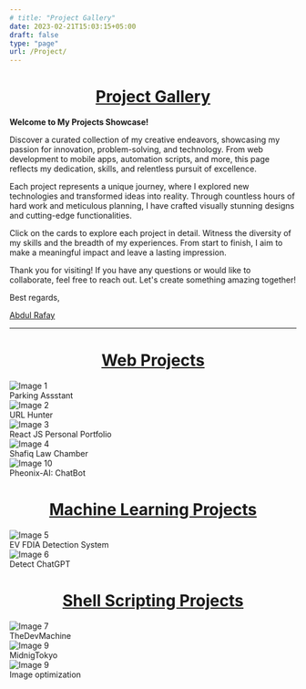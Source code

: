 ```yaml
---
# title: "Project Gallery"
date: 2023-02-21T15:03:15+05:00
draft: false
type: "page"
url: /Project/
---
```


<script src="/js/redirect.js"></script>
<link rel="stylesheet" href="/css/project-gallery.css">

<h1 style="text-decoration-line: underline; text-align: center;">Project Gallery</h1>

**Welcome to My Projects Showcase!**

Discover a curated collection of my creative endeavors, showcasing my passion for innovation, problem-solving, and technology. From web development to mobile apps, automation scripts, and more, this page reflects my dedication, skills, and relentless pursuit of excellence.

Each project represents a unique journey, where I explored new technologies and transformed ideas into reality. Through countless hours of hard work and meticulous planning, I have crafted visually stunning designs and cutting-edge functionalities.

Click on the cards to explore each project in detail. Witness the diversity of my skills and the breadth of my experiences. From start to finish, I aim to make a meaningful impact and leave a lasting impression.

Thank you for visiting! If you have any questions or would like to collaborate, feel free to reach out. Let's create something amazing together!

Best regards,

[Abdul Rafay](https://future-insight.blog/contact)

-----

  <style>
 
  </style>
  <h1 style="text-decoration-line: underline; text-align: center;">Web Projects</h1>
    <div class="card-container">
        <!-- Parking Assistant -->
        <div class="card" onclick="redirectToURL('/Project/Parking-Assistant')" >
            <img src="/images/2023/pages/Smart-parking-assistant/parking-assistant.png" alt="Image 1">
            <div class="border">
                <div class="heading">Parking Assstant</div>
            </div>
        </div>
        <!-- URL Hunter -->
        <div class="card" onclick="redirectToURL('/Project/url-hunter/')">
            <img src="/images/2023/pages/url-hunter/url-hunter.png" alt="Image 2">
            <div class="border">
                <div class="heading">URL Hunter</div>
            </div>
        </div>
        <!-- Readct JS Project -->
        <div class="card" onclick="redirectToURL('/Project/portifilo/')">
            <img src="/images/2023/pages/portfolio/portfolio.png" alt="Image 3">
            <div class="border">
                <div class="heading">React JS Personal Portfolio</div>
            </div>
        </div>
        <!-- Shafiq Law Chmaber -->
        <div class="card"  onclick="redirectToURL('/shafiqlawchamber/')">
            <img src="/images/2023/pages/SLC/slc-home.png" alt="Image 4">
            <div class="border">
                <div class="heading">Shafiq Law Chamber</div>
            </div>
        </div>
        <!-- Pheonix-AI -->
        <div class="card" onclick="redirectToURL('/Pheonix-AI/')">
            <img src="/images/2023/Pheonix-AI/Pheonix-AI.png" alt="Image 10">
            <div class="border">
                <div class="heading">Pheonix-AI: ChatBot</div>
            </div>
        </div>
    </div>
    <!-- machine Learning Section -->
    <h1 style="text-decoration-line: underline; text-align: center;">Machine Learning Projects</h1>
    <div class="card-container">
        <!-- EV Cyber Attack Detection -->
        <div class="card" onclick="redirectToURL('/Project/ev-cyber-detection/')" >
            <img src="/images/2023/pages/Machine-Learning-Cyber-attack-detection/Cyber-Attact-Detection-ML.png" alt="Image 5">
            <div class="border">
                <div class="heading">EV FDIA Detection System</div>
            </div>
        </div>
        <!-- Detect ChatGPT -->
        <div class="card" onclick="redirectToURL('')" >
            <img src="/images/2023/pages/detect-chatgpt/Detect-ChatGPT.png" alt="Image 6">
            <div class="border">
                <div class="heading">Detect ChatGPT</div>
            </div>
        </div>
    </div>
    <h1 style="text-decoration-line: underline; text-align: center;">Shell Scripting Projects</h1>
    <div class="card-container">
        <!-- TheDevMachine -->
        <div class="card" onclick="redirectToURL('/Project/DevBox/')" >
            <img src="/images/2023/pages/DevBox/DevBox.png" alt="Image 7">
            <div class="border">
                <div class="heading">TheDevMachine</div>
            </div>
        </div>
        <!-- TheDevMachine -->
        <!-- <div class="card" onclick="redirectToURL('/Project/Parking-Assistant')" >
            <img src="/images/2023/pages/TheDevMachine/TheDevMachine.png" alt="Image 8">
            <div class="border">
                <div class="heading">TheDevMachine</div>
            </div>url
        </div> -->
        <!-- midNight Toky AWM -->
        <div class="card" onclick="redirectToURL('/MidnightTokyoWM/')" >
            <img src="/images/2023/my-new-desktop/Midnight-Tokyo.png" alt="Image 9">
            <div class="border">
                <div class="heading">MidnigTokyo</div>
            </div>
        </div>
        <div class="card" onclick="redirectToURL('/image-optimization/')" >
            <img src="/images/2023/image-optimization/Image-Optimization.png" alt="Image 9">
            <div class="border">
                <div class="heading">Image optimization</div>
            </div>
        </div>
    </div>






<!-- 

 ██████╗ ██╗     ██████╗     ██╗   ██╗███████╗██████╗ ███████╗██╗ ██████╗ ███╗   ██╗
██╔═══██╗██║     ██╔══██╗    ██║   ██║██╔════╝██╔══██╗██╔════╝██║██╔═══██╗████╗  ██║
██║   ██║██║     ██║  ██║    ██║   ██║█████╗  ██████╔╝███████╗██║██║   ██║██╔██╗ ██║
██║   ██║██║     ██║  ██║    ╚██╗ ██╔╝██╔══╝  ██╔══██╗╚════██║██║██║   ██║██║╚██╗██║
╚██████╔╝███████╗██████╔╝     ╚████╔╝ ███████╗██║  ██║███████║██║╚██████╔╝██║ ╚████║
 ╚═════╝ ╚══════╝╚═════╝       ╚═══╝  ╚══════╝╚═╝  ╚═╝╚══════╝╚═╝ ╚═════╝ ╚═╝  ╚═══╝
-->

<!-- <link rel="stylesheet" href="/css/style.css"> -->
<!-- 
<h2 style="text-decoration-line: underline">Web Projects</h2>

[Parking Assistant](/Project/Parking-Assistant/) | 3rd Augest 2022
- Using the power of IOT Devices Software, me and my team created this project to detect different parking spaces in a specific area.
- The use cases of this Porject are limitless, eg: Use this project with hardware to detect different things in a specific area. 

[URLHunter](/Project/url-hunter/) | 14th January 2023
- Finding relevant information from websites can be a challenging task, especially when you have to visit multiple sites to gather data. However, with URLHunter, you can collect all the necessary information in just one go. URLHunter is a powerful web scraper that extracts data from websites based on user inputs. With just a URL, URLHunter will fetch the relevant data from multiple websites and present it to you in an easy-to-read format.  
- Gone are the days when you had to spend hours searching for information on the internet. With URLHunter, all you have to do is run the command-line utility, enter the URL, and watch as the data is fetched and displayed on your screen. It's a one-stop-shop for all your web scraping needs.
- URLHunter is an open-source project, and you can find the source code on our GitHub repository. We encourage you to use and modify the code according to your needs. You can also contribute to the development of URLHunter by submitting pull requests or raising issues on the GitHub page.
- With URLHunter, web scraping has never been easier. So, head over to our GitHub repository and download URLHunter for free today.

[ReactJS Porofilo Website](/Project/portifilo/) | 2nd February 2023
- It is a personal website created by Rafay, a web developer and designer.
- The website showcases Rafay's skills and experience in web development, design, and related fields through a portfolio of projects and a blog section.
- Visitors can learn more about Rafay's background, skills, and experience through the about section and get in touch with him directly through the contact section.
- You can find this project live by [clicking here](https://rafay99.info)

[1 Power](/1-Power/) | 20th February 2022
- OnePower.tech is a technology solutions company that offers innovative software and hardware solutions to businesses and individuals.
- The website has a clean and modern design that is visually appealing and easy to navigate.
- The website is optimized for different devices and screen sizes, ensuring a seamless user experience on desktop computers, tablets, and smartphones.
- The website includes a clear call-to-action, prompting visitors to take action and engage with the company.

[Shafiq Law Chmaber](/shafiqlawchamber/) | 20th February 2023
- Looking for reliable legal services in Pakistan or around the world? Look no further than Shafiq Law Chamber. With a team of experienced attorneys and a focus on professionalism, this law firm is dedicated to providing top-quality legal services to clients in a wide range of practice areas. 
- From civil and criminal litigation to corporate and commercial law, their attorneys have the knowledge and expertise needed to help you achieve your legal goals. 
- Visit their website today to learn more about their services and see why clients trust Shafiq Law Chamber for all their legal needs.

----

<h2 style="text-decoration-line: underline">Machine Learning Projects</h2>

[Detect ChatGPT]() | Under development
- With the help of ChatGPT, you can easily copy and paste assignments and all kinds of things.
- So to detect this, I have created a project called **Detect ChatGPT**. Using NLP techniques, I trained and deployed a model to detect text generated by ChatGPT.
- The project is under development and will soon be ready to be deployed.


[EV Cyber Attack Detection](/Project/ev-cyber-detection/) | Under development
- With the power of the SVM model, I can detect a false data injection attack in an EV station. To make this work, you need data, and I have created a dataset to match the requirements of the research paper.
- This model is very powerful, and the theory behind it is provided in this [research paper](https://github.com/rafay99-epic/Cyber-Attack-Detection/blob/main/Research%20Paper/Cyber-Attack_on_P2P_Energy_Transaction_Between_Connected_Electric_Vehicles_A_False_Data_Injection_Detection_Based_Machine_Learning_Model-1.pdf).

----

<h2 style="text-decoration-line: underline">Shell Scripting Projects</h2>

[DevBox](/Project/DevBox/) | 19th March 2020
- DevBox is a software designed to make the life of developers easier. As a developer myself, I know how frustrating it can be to reinstall the operating system and spend hours configuring the system to meet your needs. That's why I created DevBox, a powerful script that can install all of your necessary applications and configure your PC to your liking. With DevBox, you can run the script and forget about it while it does all the work for you. No more wasted hours trying to get your development environment set up just right. DevBox makes it easy and hassle-free.

[TheDevMachine]() | Under Development
- Intended to help developers set up their Linux environment with the necessary tools and dependencies for programming in a variety of languages.
- Includes scripts and instructions for installing common development tools and utilities such as Git, Vim, tmux, and zsh.
- Also includes specific language and environment tools such as pipenv, Pyenv, Docker, and AWS CLI.
- Scripts are organized by language, making it easy for developers to choose which languages and tools they want to install.
- Provides a convenient starting point for developers who want to begin programming in a variety of languages without spending a lot of time configuring their environment.
 -->

